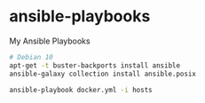 # ansible-playbooks
My Ansible Playbooks

``` bash
# Debian 10
apt-get -t buster-backports install ansible
ansible-galaxy collection install ansible.posix
```

```bash
ansible-playbook docker.yml -i hosts
```
